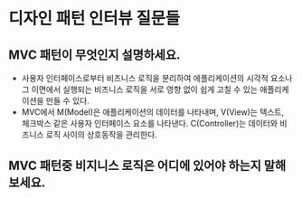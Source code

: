 # 디자인 패턴 인터뷰 질문들

## MVC 패턴이 무엇인지 설명하세요.

- 사용자 인터페이스로부터 비즈니스 로직을 분리하여 에플리케이션의 시각적 요소나 그 이면에서 실행되는 비즈니스 로직을 서로 영향 없이 쉽게 고칠 수 있는 애플리케이션을 만들 수 있다.
- MVC에서 M(Model)은 애플리케이션의 데이터를 나타내며, V(View)는 텍스트, 체크박스 같은 사용자 인터페이스 요소를 나타낸다. C(Controller)는 데이터와 비즈니스 로직 사이의 상호동작을 관리한다.

## MVC 패턴중 비지니스 로직은 어디에 있어야 하는지 말해보세요.
